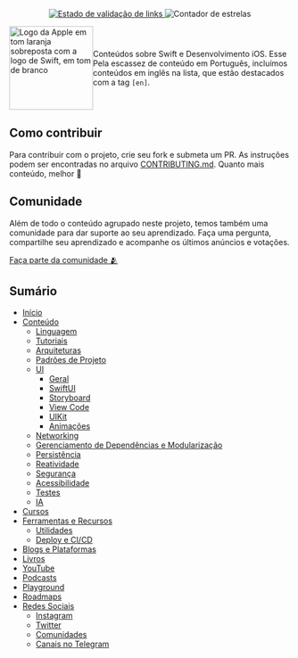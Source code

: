 <p align="center">
  <a href="https://github.com/CodandoApple/aprenda-swift/actions/workflows/validation.yml">
    <img src="https://github.com/CodandoApple/aprenda-swift/actions/workflows/validation.yml/badge.svg" alt="Estado de validação de links" />
  </a>
  <img src="https://img.shields.io/github/stars/CodandoApple/aprenda-swift" alt="Contador de estrelas">
</p>

<div style="display: flex; align-items: center; justify-content: center">
  <img src="resources/logo.png" alt="Logo da Apple em tom laranja sobreposta com a logo de Swift, em tom de branco" width=150></img>
  <p>
  Conteúdos sobre Swift e Desenvolvimento iOS. Esse Pela escassez de conteúdo em Português, incluímos conteúdos em inglês na lista, que estão destacados com a tag <code>[en]</code>.
  </p>
</div>

## Como contribuir

Para contribuir com o projeto, crie seu fork e submeta um PR. As instruções podem ser encontradas no arquivo [CONTRIBUTING.md](https://github.com/CodandoApple/aprenda-swift/blob/main/CONTRIBUTING.md). Quanto mais conteúdo, melhor 🙂

## Comunidade

Além de todo o conteúdo agrupado neste projeto, temos também uma comunidade para dar suporte ao seu aprendizado. Faça uma pergunta, compartilhe seu aprendizado e acompanhe os últimos anúncios e votações.

[Faça parte da comunidade 🫂](https://github.com/CodandoApple/aprenda-swift/discussions)

## Sumário

- [Início](inicio.md)
- [Conteúdo](conteudo.md)
  - [Linguagem](linguagem.md)
  - [Tutoriais](tutoriais.md)
  - [Arquiteturas](arquiteturas.md)
  - [Padrões de Projeto](padroes-de-projeto.md)
  - [UI](ui/interface.md)
    - [Geral](ui/geral.md)
    - [SwiftUI](ui/swift-ui.md)
    - [Storyboard](ui/storyboard.md)
    - [View Code](ui/view-code.md)
    - [UIKit](ui/uikit.md)
    - [Animações](ui/animacoes.md)
  - [Networking](networking.md)
  - [Gerenciamento de Dependências e Modularização](gerenciamento-de-dependencias-e-modularizacao.md)
  - [Persistência](persistencia.md)
  - [Reatividade](reatividade.md)
  - [Segurança](segurança.md)
  - [Acessibilidade](acessibilidade.md)
  - [Testes](testes.md)
  - [IA](ia.md)
- [Cursos](cursos.md)
- [Ferramentas e Recursos](tools/ferramentas-e-recursos.md)
  - [Utilidades](tools/utilidades.md)
  - [Deploy e CI/CD](tools/deploy-e-ci-cd.md)
- [Blogs e Plataformas](blogs-e-plataformas.md)
- [Livros](livros.md)
- [YouTube](youtube.md)
- [Podcasts](podcasts.md)
- [Playground](playgrounds.md)
- [Roadmaps](roadmaps.md)
- [Redes Sociais](social/redes-sociais.md)
  - [Instagram](social/instagram.md)
  - [Twitter](social/twitter.md)
  - [Comunidades](social/comunidades.md)
  - [Canais no Telegram](social/canais-no-telegram.md)
